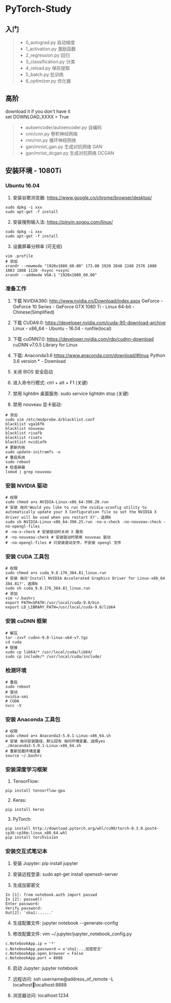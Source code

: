 # PyTorch-Study

## 入门
> * 0_autograd.py 自动梯度
> * 1_activation.py 激励函数
> * 2_regression.py 回归
> * 3_classification.py 分类
> * 4_reload.py 保存提取
> * 5_batch.py 批训练
> * 6_optimizer.py 优化器

## 高阶
download it if you don't have it  
set DOWNLOAD_XXXX = True  
> * autoencoder/autoencoder.py 自编码
> * cnn/cnn.py 卷积神经网络
> * rnn/rnn.py 循环神经网络
> * gan/mnist_gan.py 生成对抗网络 GAN
> * gan/mnist_dcgan.py 生成对抗网络 DCGAN

## 安装环境 - 1080Ti

### Ubuntu 16.04
1. 安装谷歌浏览器: https://www.google.cn/chrome/browser/desktop/
```
sudo dpkg -i xxx
sudo apt-get -f install
```
2. 安装搜狗输入法: https://pinyin.sogou.com/linux/
```
sudo dpkg -i xxx
sudo apt-get -f install
```
3. 设置屏幕分辨率 (可无视)
```
vim .profile
# 添加
xrandr --newmode "1920x1080_60.00" 173.00 1920 2048 2248 2576 1080 1083 1088 1120 -hsync +vsync
xrandr --addmode VGA-1 "1920x1080_60.00"
```

### 准备工作
1. 下载 NVIDIA390:
http://www.nvidia.cn/Download/index.aspx
GeForce - GeForce 10 Series - GeForce GTX 1080 Ti - Linux 64-bit - Chinese(Simplified)

2. 下载 CUDA9.0:
https://developer.nvidia.com/cuda-90-download-archive
Linux - x86_64 - Ubuntu - 16.04 - runfile(local)

3. 下载 cuDNN7.0:
https://developer.nvidia.com/rdp/cudnn-download
cuDNN v7.0.5 Library for Linux

4. 下载:
Anaconda3.6 https://www.anaconda.com/download/#linux
Python 3.6 version * - Download

5. 关闭 BIOS 安全启动

6. 进入命令行模式: ctrl + alt + F1 (关键)

7. 禁用 lightdm 桌面服务: sudo service lightdm stop (关键)

8. 禁用 nouveau 显卡驱动: 
```
# 添加
sudo vim /etc/modprobe.d/blacklist.conf
blacklist vga16fb 
blacklist nouveau 
blacklist rivafb 
blacklist rivatv 
blacklist nvidiafb
# 更新内核
sudo update-initramfs -u
# 重启系统
sudo reboot
# 检查屏蔽
lsmod | grep nouveau
```

### 安装 NVIDIA 驱动
```
# 权限
sudo chmod a+x NVIDIA-Linux-x86_64-390.20.run
# 安装 询问'Would you like to run the nvidia-xconfig utility to automatically update your X Configuration file so set the NVIDIA X driver will be used when you restart X?'，选择N
sudo sh NVIDIA-Linux-x86_64-390.25.run -no-x-check -no-nouveau-check -no-opengl-files
# -no-x-check # 安装驱动时关闭 X 服务
# -no-nouveau-check # 安装驱动时禁用 nouveau 驱动
# -no-opengl-files # 只安装驱动文件，不安装 opengl 文件
```

### 安装 CUDA 工具包
```
# 权限
sudo chmod a+x cuda_9.0.176_384.81_linux.run
# 安装 询问'Install NVIDIA Accelerated Graphics Driver for Linux-x86_64 384.81?'，选择N
sudo sh cuda_9.0.176_384.81_linux.run
# 添加
vim ~/.bashrc
export PATH=$PATH:/usr/local/cuda-9.0/bin
export LD_LIBRARY_PATH=/usr/local/cuda-9.0/lib64
```

### 安装 cuDNN 框架
```
# 解压
tar -zxvf cudnn-9.0-linux-x64-v7.tgz
cd cuda
# 链接
sudo cp lib64/* /usr/local/cuda/lib64/
sudo cp include/* /usr/local/cuda/include/
```

### 检测环境
```
# 重启
sudo reboot
# 驱动
nvidia-smi
# CUDA
nvcc -V
```

### 安装 Anaconda 工具包
```
# 权限
sudo chmod a+x Anaconda3-5.0.1-Linux-x86_64.sh
# 安装 询问安装路径，默认回车 询问环境变量，选择yes
./Anaconda3-5.0.1-Linux-x86_64.sh
# 重新加载环境变量
source ~/.bashrc
```

### 安装深度学习框架
1. TensorFlow:
```
pip install tensorflow-gpu
```

2. Keras:
```
pip install keras
```

3. PyTorch:
```
pip install http://download.pytorch.org/whl/cu90/torch-0.3.0.post4-cp36-cp36m-linux_x86_64.whl
pip install torchvision
```

### 安装交互式笔记本
1. 安装 Jupyter:
pip install jupyter

2. 安装远程登录:
sudo apt-get install openssh-server

3. 生成加密密文
```
In [1]: from notebook.auth import passwd
In [2]: passwd()
Enter password: 
Verify password: 
Out[2]: 'sha1:......'
```

4. 生成配置文件:
jupyter notebook --generate-config

5. 修改配置文件:
vim ~/.jupyter/jupyter_notebook_config.py 
```
c.NotebookApp.ip = '*'
c.NotebookApp.password = u'sha1:...加密密文'
c.NotebookApp.open_browser = False
c.NotebookApp.port = 8888
```

6. 启动 Jupyter:
jupyter notebook

7. 远程访问:
ssh username@address_of_remote -L localhost:1234:localhost:8888

8. 浏览器访问: localhost:1234
